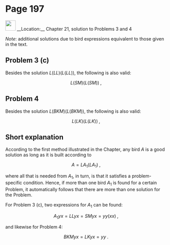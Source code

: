 # Page 197

<img src="../../pictures/correction_green.svg" width="32px"/>
__Location:__ Chapter 21, solution to Problems 3 and 4

_Note_: additional solutions due to bird expressions equivalent to those given in the text.

## Problem 3 (c)

Besides the solution $L(LL)(L(LL))$, the following is also valid:

$$
    L(SM)(L(SM))\;,
$$

## Problem 4

Besides the solution $L(BKM)(L(BKM))$, the following is also valid:

$$
    L(LK)(L(LK))\;,
$$

## Short explanation

According to the first method illustrated in the Chapter,
any bird $A$ is a good solution
as long as it is built according to

$$
    A = LA_1(LA_1)\;,
$$

where all that is needed from $A_1$, in turn, is that it satisfies
a problem-specific condition. Hence, if more than one bird $A_1$ is
found for a certain Problem, it automatically follows that there are
more than one solution for the Problem.

For Problem 3 (c), two expressions for $A_1$ can be found:

$$
    A_1yx=LLyx=SMyx=yy(xx)\;,
$$

and likewise for Problem 4:

$$
    BKMyx=LKyx=yy\;.
$$